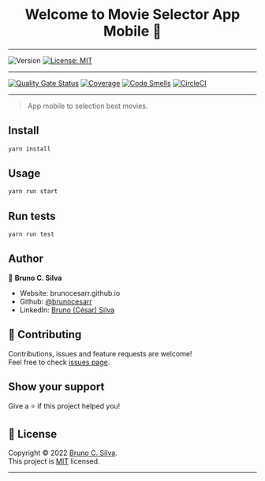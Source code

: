 <h1 align="center">Welcome to Movie Selector App Mobile 👋</h1>

***
<p>
  <img alt="Version" src="https://img.shields.io/badge/version-1.0.0-blue.svg?cacheSeconds=2592000" />
  <a href="https://github.com/brunocesarr/movies-selector-app/blob/main/LICENSE" target="_blank">
    <img alt="License: MIT" src="https://img.shields.io/badge/License-MIT-yellow.svg" />
  </a>
</p>

***

[![Quality Gate Status](https://sonarcloud.io/api/project_badges/measure?project=brunocesarr_movies-selector-app&metric=alert_status&branch=main)](https://sonarcloud.io/summary/new_code?id=brunocesarr_movies-selector-app&branch=main) [![Coverage](https://sonarcloud.io/api/project_badges/measure?project=brunocesarr_movies-selector-app&metric=coverage&branch=main)](https://sonarcloud.io/summary/new_code?id=brunocesarr_movies-selector-app&branch=main) [![Code Smells](https://sonarcloud.io/api/project_badges/measure?project=brunocesarr_movies-selector-app&metric=code_smells&branch=main)](https://sonarcloud.io/summary/new_code?id=brunocesarr_movies-selector-app&branch=main) 
[![CircleCI](https://dl.circleci.com/status-badge/img/gh/brunocesarr/movies-selector-app/tree/main.svg?style=svg)](https://dl.circleci.com/status-badge/redirect/gh/brunocesarr/movies-selector-app/tree/main)

***
> App mobile to selection best movies.

## Install

```sh
yarn install
```

## Usage

```sh
yarn run start
```

## Run tests

```sh
yarn run test
```

## Author

👤 **Bruno C. Silva**

* Website: brunocesarr.github.io
* Github: [@brunocesarr](https://github.com/brunocesarr)
* LinkedIn: [Bruno (César) Silva](https://www.linkedin.com/in/bruno-silva-9a155816b/)

## 🤝 Contributing

Contributions, issues and feature requests are welcome!<br />Feel free to check [issues page](https://github.com/brunocesarr/movies-selector-app/issues). 

## Show your support

Give a ⭐️ if this project helped you!

## 📝 License

Copyright © 2022 [Bruno C. Silva](https://github.com/brunocesarr).<br />
This project is [MIT](https://github.com/brunocesarr/movies-selector-app/blob/main/LICENSE) licensed.

***